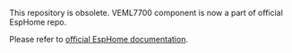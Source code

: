 This repository is obsolete. VEML7700 component is now a part of official EspHome repo.

Please refer to [official EspHome documentation](https://esphome.io/components/sensor/veml7700).
